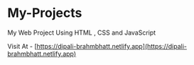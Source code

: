 # My-Projects
 My Web Project Using HTML , CSS and JavaScript

Visit At -
[https://dipali-brahmbhatt.netlify.app](https://dipali-brahmbhatt.netlify.app) 
